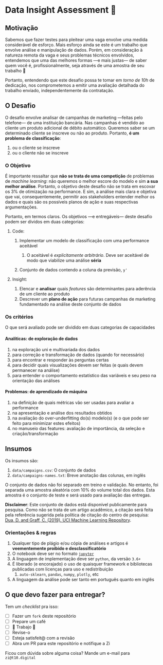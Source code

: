 # Data Insight Assessment 🔭

## Motivação

Sabemos que fazer testes para pleitear uma vaga envolve uma medida considerável de esforço. Mais esforço ainda se este é um trabalho que envolve análise e manipulação de dados. Porém, em consideração à natureza remota da vaga e seus problemas técnicos envolvidos, entendemos que uma das melhores formas —e mais justas— de saber quem você é, profissionalmente, seja através de uma amostra de seu trabalho 🤝

Portanto, entendendo que este desafio possa te tomar em *torno de 10h* de dedicação, nos comprometemos a emitir uma avaliação detalhada do trabalho enviado, independentemente da contratação.

## O Desafio

O desafio envolve analisar de campanhas de marketing —feitas pelo telefone— de uma instituição bancária. Nas campanhas é vendido ao cliente um produto adicional de débito automático. Queremos saber se um determinado cliente se inscreve ou não ao produto. Portanto, **é um problema de classificação**:

1. ou o cliente se inscreve
1. ou o cliente não se inscreve



### O Objetivo

É importante ressaltar que **não se trata de uma competição** de problemas de *machine learning*: não queremos o melhor escore do modelo e sim **a sua melhor análise**. Portanto, o objetivo deste desafio não se trata em escovar os 3% de otimização na performance. E sim, a análise mais clara e objetiva que vai, consequentemente, permitir aos stakeholders entender melhor os dados e quais são os possíveis planos de ação e suas respectivas argumentações.

Portanto, em termos claros. Os objetivos —e entregáveis— deste desafio podem ser dividos em duas categorias:

1. Code:
    1. Implementar um modelo de classificação com uma performance aceitável

        1. O aceitável é *explicitamente arbitrário*. Deve ser aceitável de modo que viabilize uma análise **séria**
    1. Conjunto de dados contendo a coluna da previsão, `y'`

1. Insight:
    1. Elencar e **analisar** quais *features* são determinantes para aderência de um cliente ao produto
    1. Descrever um **plano de ação** para futuras campanhas de marketing fundamentado na análise deste conjunto de dados


### Os critérios

O que será avaliado pode ser dividido em duas categorias de capacidades

#### Analíticas: de exploração de dados

1. na exploração uni e multivariada dos dados
1. para correção e transformação de dados (quando for necessário)
1. para encontrar e responder às perguntas certas
1. para decidir quais visualizações devem ser feitas (e quais devem permanecer na análise)
1. para entender o comportamento estatístico das variáveis e seu peso na orientação das análises

#### Problemas: de aprendizado de máquina

1. na definição de quais métricas vão ser usadas para avaliar a performance
1. na apresentação e análise dos resultados obtidos
1. na avaliação do over-underfitting do(s) modelo(s) (e o que pode ser feito para minimizar estes efeitos)
1. no manuseio das features: avaliação de importância, da seleção e criação/transformação


## Insumos

Os insumos são:

1. `data/campaigns.csv`: O conjunto de dados
1. `data/campaigns-names.txt`: Breve anotação das colunas, em inglês

O conjunto de dados não foi separado em treino e validação. No entanto, foi separada uma amostra aleatória com 10% do volume total dos dados. Esta amostra é o conjunto de teste e será usado para avaliação das entregas.

**Disclaimer**: Este conjunto de dados está disponível publicamente para pesquisa. Como não se trata de um artigo acadêmico, a citação será feita pela referência sugerida pela política de citação do centro de pesquisa: [Dua, D. and Graff, C. (2019). UCI Machine Learning Repository](http://archive.ics.uci.edu/ml).


### Orientações & regras

1. Qualquer tipo de plágio e/ou cópia de análises e artigos é **veementemente proibido e desclassificatório**
1. O notebook deve ser no formato [`jupyter`](https://jupyter.org/)
1. A linguagem de implementação deve ser `python`, da versão `3.6+`
1. É liberado (e encorajado) o uso de quaisquer framework e bibliotecas publicadas com licenças para uso e redistribuição
    1. `auto-sklearn`, `pandas`, `numpy`, `plotly`, etc
1. A linguagem da análise pode ser tanto em português quanto em inglês


## O que devo fazer para entregar?

Tem um *checklist* pra isso:

- [ ] Fazer um `fork` deste repositório
- [ ] Prepare um café
- [ ] 🔬 Trabajo 🔬
- [ ] Revise-o
- [ ] Esteja satisfeit@ com a revisão
- [ ] Abra um PR para este repositório e notifique a Zi

Ficou com dúvida sobre alguma coisa? Mande um e-mail para `zi@t10.digital`








